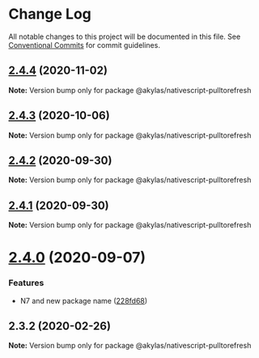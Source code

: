 # Change Log

All notable changes to this project will be documented in this file.
See [Conventional Commits](https://conventionalcommits.org) for commit guidelines.

## [2.4.4](https://github.com/akylas/nativescript-pulltorefresh/compare/v2.4.3...v2.4.4) (2020-11-02)

**Note:** Version bump only for package @akylas/nativescript-pulltorefresh





## [2.4.3](https://github.com/akylas/nativescript-pulltorefresh/compare/v2.4.2...v2.4.3) (2020-10-06)

**Note:** Version bump only for package @akylas/nativescript-pulltorefresh





## [2.4.2](https://github.com/akylas/nativescript-pulltorefresh/compare/v2.4.1...v2.4.2) (2020-09-30)

**Note:** Version bump only for package @akylas/nativescript-pulltorefresh





## [2.4.1](https://github.com/akylas/nativescript-pulltorefresh/compare/v2.4.0...v2.4.1) (2020-09-30)

**Note:** Version bump only for package @akylas/nativescript-pulltorefresh





# [2.4.0](https://github.com/akylas/nativescript-pulltorefresh/compare/v2.3.2...v2.4.0) (2020-09-07)


### Features

* N7 and new package name ([228fd68](https://github.com/akylas/nativescript-pulltorefresh/commit/228fd68347cc52db6693870ccf6f5a33ea334670))





## 2.3.2 (2020-02-26)

**Note:** Version bump only for package @akylas/nativescript-pulltorefresh
